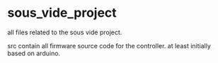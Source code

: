 # sous_vide_project
all files related to the sous vide project.

src
contain all firmware source code for the controller. at least initially based on arduino.
